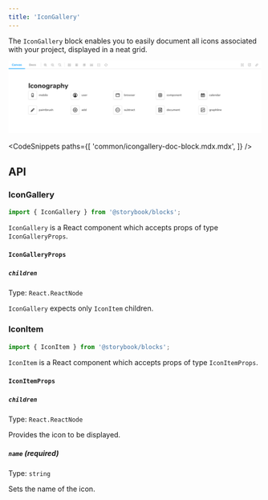 ```yaml
---
title: 'IconGallery'
---
```


The `IconGallery` block enables you to easily document all icons associated with your project, displayed in a neat grid.

![Screenshot of IconGallery and IconItem blocks](./doc-block-icon-gallery-optimized.png)<!-- TK -->

<!-- prettier-ignore-start -->

<CodeSnippets
  paths={[
    'common/icongallery-doc-block.mdx.mdx',
  ]}
/>

<!-- prettier-ignore-end -->

## API

### IconGallery

```js
import { IconGallery } from '@storybook/blocks';
```

`IconGallery` is a React component which accepts props of type `IconGalleryProps`.

#### `IconGalleryProps`

##### `children`

Type: `React.ReactNode`

`IconGallery` expects only `IconItem` children.

### IconItem

```js
import { IconItem } from '@storybook/blocks';
```

`IconItem` is a React component which accepts props of type `IconItemProps`.

#### `IconItemProps`

##### `children`

Type: `React.ReactNode`

Provides the icon to be displayed.

##### `name` (required)

Type: `string`

Sets the name of the icon.
